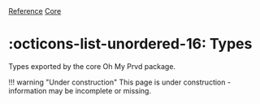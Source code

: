 <div class="ompdoc-reference-breadcrumbs">
<a href="../../">Reference</a>
<a href="../">Core</a>
</div>

# :octicons-list-unordered-16: Types

Types exported by the core Oh My Prvd package.

!!! warning "Under construction"
    This page is under construction - information may be incomplete or missing.
